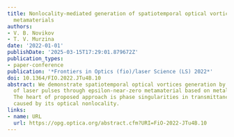 ```yaml
---
title: Nonlocality-mediated generation of spatiotemporal optical vortices in epsilon-near-zero
  metamaterials
authors:
- V. B. Novikov
- T. V. Murzina
date: '2022-01-01'
publishDate: '2025-03-15T17:29:01.879672Z'
publication_types:
- paper-conference
publication: '*Frontiers in Optics (fio)/laser Science (LS) 2022*'
doi: 10.1364/FIO.2022.JTu4B.10
abstract: We demonstrate spatiotemporal optical vortices generation by transmission
  of laser pulses through epsilon-near-zero metamaterial based on metal nanorod array.
  The heart of proposed approach is phase singularities in transmittance of metamaterial
  caused by its optical nonlocality.
links:
- name: URL
  url: https://opg.optica.org/abstract.cfm?URI=FiO-2022-JTu4B.10
---
```

